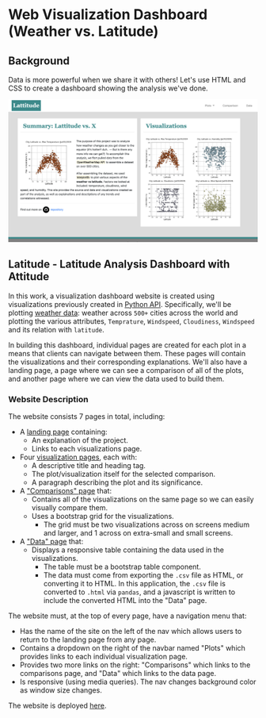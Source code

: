 # Web Visualization Dashboard (Weather vs. Latitude)

## Background

Data is more powerful when we share it with others! Let's use HTML and CSS to create a dashboard showing the analysis we've done.

![Images/landingResize.png](https://github.com/EstellaYu/Data_Science_Certificate_Projects/blob/master/Web-development/Images/output%20display/landing_page.png)

## Latitude - Latitude Analysis Dashboard with Attitude

In this work, a visualization dashboard website is created using visualizations previously created in [Python API](https://github.com/EstellaYu/Data_Science_Certificate_Projects/tree/master/Python_API). Specifically, we'll be plotting [weather data](Images/img/cities.csv): weather across `500+` cities across the world and plotting the various attributes, `Temprature`, `Windspeed`, `Cloudiness`, `Windspeed` and its relation with `latitude`.

In building this dashboard, individual pages are created for each plot in a means that clients can navigate between them. These pages will contain the visualizations and their corresponding explanations. We'll also have a landing page, a page where we can see a comparison of all of the plots, and another page where we can view the data used to build them.

### Website Description

The website consists 7 pages in total, including:

* A [landing page](#landing-page) containing:
  * An explanation of the project.
  * Links to each visualizations page.
* Four [visualization pages](#visualization-pages), each with:
  * A descriptive title and heading tag.
  * The plot/visualization itself for the selected comparison.
  * A paragraph describing the plot and its significance.
* A ["Comparisons" page](#comparisons-page) that:
  * Contains all of the visualizations on the same page so we can easily visually compare them.
  * Uses a bootstrap grid for the visualizations.
    * The grid must be two visualizations across on screens medium and larger, and 1 across on extra-small and small screens.
* A ["Data" page](#data-page) that:
  * Displays a responsive table containing the data used in the visualizations.
    * The table must be a bootstrap table component.
    * The data must come from exporting the `.csv` file as HTML, or converting it to HTML. In this application, the `.csv` file is converted to `.html` via `pandas`, and a javascript is written to include the converted HTML into the "Data" page.

The website must, at the top of every page, have a navigation menu that:

* Has the name of the site on the left of the nav which allows users to return to the landing page from any page.
* Contains a dropdown on the right of the navbar named "Plots" which provides links to each individual visualization page.
* Provides two more links on the right: "Comparisons" which links to the comparisons page, and "Data" which links to the data page.
* Is responsive (using media queries). The nav changes background color as window size changes.

The website is deployed [here](http://estellayu.github.io).

